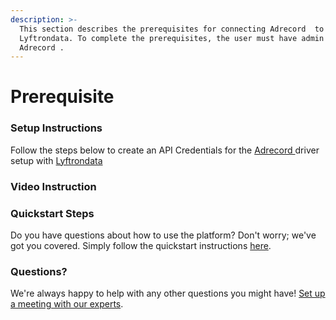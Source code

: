 ```yaml
---
description: >-
  This section describes the prerequisites for connecting Adrecord  to
  Lyftrondata. To complete the prerequisites, the user must have admin access to
  Adrecord .
---
```


# Prerequisite

### Setup Instructions

Follow the steps below to create an API Credentials for the [Adrecord ](../adrecord-/None/)driver setup with [Lyftrondata](https://www.lyftrondata.com)

### Video Instruction

### Quickstart Steps

Do you have questions about how to use the platform? Don't worry; we've got you covered. Simply follow the quickstart instructions [here](./).

### Questions? <a href="#questions" id="questions"></a>

We're always happy to help with any other questions you might have! [Set up a meeting with our experts](https://www.lyftrondata.com/book-a-meeting/).
